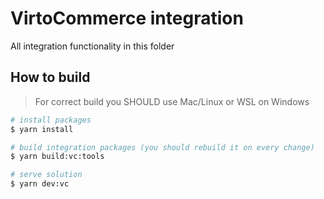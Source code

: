 ﻿# VirtoCommerce integration

All integration functionality in this folder

## How to build
> For correct build you SHOULD use Mac/Linux or WSL on Windows  

```bash
# install packages
$ yarn install

# build integration packages (you should rebuild it on every change)
$ yarn build:vc:tools

# serve solution
$ yarn dev:vc
```
